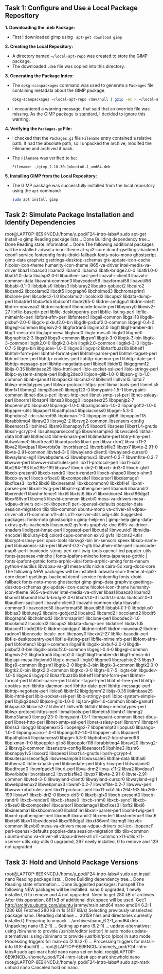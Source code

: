 ## Task 1: Configure and Use a Local Package Repository

**1. Downloading the .deb Package:**
    
* First I downloaded gimp using  ` apt-get download gimp` 

**2. Creating the Local Repository:**

* A directory named `~/local-apt-repo` was created to store the GIMP package.
* The downloaded `.deb` file was copied into this directory.

**3. Generating the Package Index:**

* The `dpkg-scanpackages` command was used to generate a `Packages` file containing metadata about the GIMP package:

   ```bash
   dpkg-scanpackages ~/local-apt-repo /dev/null | gzip -9c > ~/local-apt-repo/Packages.gz
   ```

* I encountered a warning message, that said that an override file was missing. As the GIMP package is standard, I decided to ignore this warning.

**4. Verifying the `Packages.gz` File:**

* I checked that the `Packages.gz` file `Filename` entry contained a relative path. It had the absolute path, so I unpacked the archive, modifed the Filename and archived it back.
* The `Filename` was verified to be:

    ```
    Filename: ./gimp_2.10.30-1ubuntu0.1_amd64.deb
    ```

**5. Installing GIMP from the Local Repository:**

* The GIMP package was successfully installed from the local repository using the `apt` command:

   ```bash
   sudo apt install gimp
   ```

## Task 2: Simulate Package Installation and Identify Dependencies
root@LAPTOP-6E9KNCDJ:/home/y_pod/F24-intro-labs# sudo apt-get install -s gimp 
Reading package lists... Done
Building dependency tree... Done
Reading state information... Done
The following additional packages will be installed:
  adwaita-icon-theme at-spi2-core dconf-gsettings-backend dconf-service fontconfig fonts-droid-fallback fonts-noto-mono ghostscript gimp-data
  graphviz gsettings-desktop-schemas gtk-update-icon-cache hicolor-icon-theme humanity-icon-theme i965-va-driver intel-media-va-driver libaa1
  libaacs0 libamd2 libann0 libaom3 libatk-bridge2.0-0 libatk1.0-0 libatk1.0-data libatspi2.0-0 libauthen-sasl-perl libavahi-client3
  libavahi-common-data libavahi-common3 libavcodec58 libavformat58 libavutil56 libbabl-0.1-0 libbdplus0 libblas3 libbluray2 libcairo-gobject2
  libcairo2 libcamd2 libccolamd2 libcdt5 libcgraph6 libcholmod3 libchromaprint1 libclone-perl libcodec2-1.0 libcolamd2 libcolord2 libcups2
  libdata-dump-perl libdatrie1 libdav1d5 libdconf1 libde265-0 libdrm-amdgpu1 libdrm-intel1 libdrm-nouveau2 libdrm-radeon1 libencode-locale-perl
  libepoxy0 libexiv2-27 libfile-basedir-perl libfile-desktopentry-perl libfile-listing-perl libfile-mimeinfo-perl libfont-afm-perl libfontenc1
  libgail-common libgail18 libgdk-pixbuf-2.0-0 libgdk-pixbuf2.0-bin libgdk-pixbuf2.0-common libgegl-0.4-0 libgegl-common libgexiv2-2 libgfortran5
  libgimp2.0 libgl1 libgl1-amber-dri libgl1-mesa-dri libglapi-mesa libglvnd0 libglx-mesa0 libglx0 libgme0 libgraphite2-3 libgs9 libgs9-common
  libgsm1 libgtk-3-0 libgtk-3-bin libgtk-3-common libgtk2.0-0 libgtk2.0-bin libgtk2.0-common libgtkd-3-0 libgts-0.7-5 libgts-bin libgudev-1.0-0
  libgvc6 libgvpr2 libharfbuzz0b libheif1 libhtml-form-perl libhtml-format-perl libhtml-parser-perl libhtml-tagset-perl libhtml-tree-perl
  libhttp-cookies-perl libhttp-daemon-perl libhttp-date-perl libhttp-message-perl libhttp-negotiate-perl libice6 libidn12 libigdgmm12 libijs-0.35
  libilmbase25 libio-html-perl libio-socket-ssl-perl libio-stringy-perl libipc-system-simple-perl libjbig2dec0 libjson-glib-1.0-0
  libjson-glib-1.0-common liblab-gamut1 liblapack3 liblcms2-2 libllvm11 libllvm15 libltdl7 liblwp-mediatypes-perl liblwp-protocol-https-perl
  libmailtools-perl libmetis5 libmfx1 libmng2 libmp3lame0 libmpg123-0 libmypaint-1.5-1 libmypaint-common libnet-dbus-perl libnet-http-perl
  libnet-smtp-ssl-perl libnet-ssleay-perl libnorm1 libnspr4 libnss3 libogg0 libopenexr25 libopenjp2-7 libopenmpt0 libopus0 libpango-1.0-0
  libpangocairo-1.0-0 libpangoft2-1.0-0 libpaper-utils libpaper1 libpathplan4 libpciaccess0 libpgm-5.3-0 libphobos2-ldc-shared98 libpixman-1-0
  libpoppler-glib8 libpoppler118 librabbitmq4 libraw20 librsvg2-2 librsvg2-common libsensors-config libsensors5 libshine3 libsm6 libsnappy1v5
  libsoxr0 libspeex1 libsrt1.4-gnutls libssh-gcrypt-4 libsuitesparseconfig5 libswresample3 libswscale5 libthai-data libthai0 libtheora0
  libtie-ixhash-perl libtimedate-perl libtry-tiny-perl libtwolame0 libudfread0 libumfpack5 liburi-perl libva-drm2 libva-x11-2 libva2 libvdpau1
  libvorbis0a libvorbisenc2 libvorbisfile3 libvpx7 libvte-2.91-0 libvte-2.91-common libvted-3-0 libwayland-client0 libwayland-cursor0
  libwayland-egl1 libwebpdemux2 libwebpmux3 libwmf-0.2-7 libwmflite-0.2-7 libwww-perl libwww-robotrules-perl libx11-protocol-perl libx11-xcb1
  libx264-163 libx265-199 libxaw7 libxcb-dri2-0 libxcb-dri3-0 libxcb-glx0 libxcb-present0 libxcb-randr0 libxcb-render0 libxcb-shape0 libxcb-shm0
  libxcb-sync1 libxcb-xfixes0 libxcomposite1 libxcursor1 libxdamage1 libxfixes3 libxft2 libxi6 libxinerama1 libxkbcommon0 libxkbfile1
  libxml-parser-perl libxml-twig-perl libxml-xpathengine-perl libxmu6 libxrandr2 libxrender1 libxshmfence1 libxt6 libxtst6 libxv1 libxvidcore4
  libxxf86dga1 libxxf86vm1 libzmq5 libzvbi-common libzvbi0 mesa-va-drivers mesa-vdpau-drivers ocl-icd-libopencl1 perl-openssl-defaults
  poppler-data session-migration tilix tilix-common ubuntu-mono va-driver-all vdpau-driver-all x11-common x11-utils x11-xserver-utils xdg-utils
Suggested packages:
  fonts-noto ghostscript-x gimp-help-en | gimp-help gimp-data-extras gvfs-backends libasound2 gsfonts graphviz-doc i965-va-driver-shaders
  libdigest-hmac-perl libgssapi-perl libcuda1 libnvcuvid1 libnvidia-encode1 libbluray-bdj colord cups-common exiv2 gvfs liblcms2-utils
  libcrypt-ssleay-perl opus-tools librsvg2-bin lm-sensors speex libsub-name-perl libbusiness-isbn-perl libwmf-0.2-7-gtk libauthen-ntlm-perl
  libunicode-map8-perl libunicode-string-perl xml-twig-tools opencl-icd poppler-utils fonts-japanese-mincho | fonts-ipafont-mincho
  fonts-japanese-gothic | fonts-ipafont-gothic fonts-arphic-ukai fonts-arphic-uming fonts-nanum python-nautilus libvdpau-va-gl1 mesa-utils nickle
  cairo-5c xorg-docs-core
The following NEW packages will be installed:
  adwaita-icon-theme at-spi2-core dconf-gsettings-backend dconf-service fontconfig fonts-droid-fallback fonts-noto-mono ghostscript gimp gimp-data
  graphviz gsettings-desktop-schemas gtk-update-icon-cache hicolor-icon-theme humanity-icon-theme i965-va-driver intel-media-va-driver libaa1
  libaacs0 libamd2 libann0 libaom3 libatk-bridge2.0-0 libatk1.0-0 libatk1.0-data libatspi2.0-0 libauthen-sasl-perl libavahi-client3
  libavahi-common-data libavahi-common3 libavcodec58 libavformat58 libavutil56 libbabl-0.1-0 libbdplus0 libblas3 libbluray2 libcairo-gobject2
  libcairo2 libcamd2 libccolamd2 libcdt5 libcgraph6 libcholmod3 libchromaprint1 libclone-perl libcodec2-1.0 libcolamd2 libcolord2 libcups2
  libdata-dump-perl libdatrie1 libdav1d5 libdconf1 libde265-0 libdrm-amdgpu1 libdrm-intel1 libdrm-nouveau2 libdrm-radeon1 libencode-locale-perl
  libepoxy0 libexiv2-27 libfile-basedir-perl libfile-desktopentry-perl libfile-listing-perl libfile-mimeinfo-perl libfont-afm-perl libfontenc1
  libgail-common libgail18 libgdk-pixbuf-2.0-0 libgdk-pixbuf2.0-bin libgdk-pixbuf2.0-common libgegl-0.4-0 libgegl-common libgexiv2-2 libgfortran5
  libgimp2.0 libgl1 libgl1-amber-dri libgl1-mesa-dri libglapi-mesa libglvnd0 libglx-mesa0 libglx0 libgme0 libgraphite2-3 libgs9 libgs9-common
  libgsm1 libgtk-3-0 libgtk-3-bin libgtk-3-common libgtk2.0-0 libgtk2.0-bin libgtk2.0-common libgtkd-3-0 libgts-0.7-5 libgts-bin libgudev-1.0-0
  libgvc6 libgvpr2 libharfbuzz0b libheif1 libhtml-form-perl libhtml-format-perl libhtml-parser-perl libhtml-tagset-perl libhtml-tree-perl
  libhttp-cookies-perl libhttp-daemon-perl libhttp-date-perl libhttp-message-perl libhttp-negotiate-perl libice6 libidn12 libigdgmm12 libijs-0.35
  libilmbase25 libio-html-perl libio-socket-ssl-perl libio-stringy-perl libipc-system-simple-perl libjbig2dec0 libjson-glib-1.0-0
  libjson-glib-1.0-common liblab-gamut1 liblapack3 liblcms2-2 libllvm11 libllvm15 libltdl7 liblwp-mediatypes-perl liblwp-protocol-https-perl
  libmailtools-perl libmetis5 libmfx1 libmng2 libmp3lame0 libmpg123-0 libmypaint-1.5-1 libmypaint-common libnet-dbus-perl libnet-http-perl
  libnet-smtp-ssl-perl libnet-ssleay-perl libnorm1 libnspr4 libnss3 libogg0 libopenexr25 libopenjp2-7 libopenmpt0 libopus0 libpango-1.0-0
  libpangocairo-1.0-0 libpangoft2-1.0-0 libpaper-utils libpaper1 libpathplan4 libpciaccess0 libpgm-5.3-0 libphobos2-ldc-shared98 libpixman-1-0
  libpoppler-glib8 libpoppler118 librabbitmq4 libraw20 librsvg2-2 librsvg2-common libsensors-config libsensors5 libshine3 libsm6 libsnappy1v5
  libsoxr0 libspeex1 libsrt1.4-gnutls libssh-gcrypt-4 libsuitesparseconfig5 libswresample3 libswscale5 libthai-data libthai0 libtheora0
  libtie-ixhash-perl libtimedate-perl libtry-tiny-perl libtwolame0 libudfread0 libumfpack5 liburi-perl libva-drm2 libva-x11-2 libva2 libvdpau1
  libvorbis0a libvorbisenc2 libvorbisfile3 libvpx7 libvte-2.91-0 libvte-2.91-common libvted-3-0 libwayland-client0 libwayland-cursor0
  libwayland-egl1 libwebpdemux2 libwebpmux3 libwmf-0.2-7 libwmflite-0.2-7 libwww-perl libwww-robotrules-perl libx11-protocol-perl libx11-xcb1
  libx264-163 libx265-199 libxaw7 libxcb-dri2-0 libxcb-dri3-0 libxcb-glx0 libxcb-present0 libxcb-randr0 libxcb-render0 libxcb-shape0 libxcb-shm0
  libxcb-sync1 libxcb-xfixes0 libxcomposite1 libxcursor1 libxdamage1 libxfixes3 libxft2 libxi6 libxinerama1 libxkbcommon0 libxkbfile1
  libxml-parser-perl libxml-twig-perl libxml-xpathengine-perl libxmu6 libxrandr2 libxrender1 libxshmfence1 libxt6 libxtst6 libxv1 libxvidcore4
  libxxf86dga1 libxxf86vm1 libzmq5 libzvbi-common libzvbi0 mesa-va-drivers mesa-vdpau-drivers ocl-icd-libopencl1 perl-openssl-defaults
  poppler-data session-migration tilix tilix-common ubuntu-mono va-driver-all vdpau-driver-all x11-common x11-utils x11-xserver-utils xdg-utils
0 upgraded, 267 newly installed, 0 to remove and 129 not upgraded.

## Task 3: Hold and Unhold Package Versions

root@LAPTOP-6E9KNCDJ:/home/y_pod/F24-intro-labs# sudo apt install nano
Reading package lists... Done
Building dependency tree... Done
Reading state information... Done
Suggested packages:
  hunspell
The following NEW packages will be installed:
  nano
0 upgraded, 1 newly installed, 0 to remove and 4 not upgraded.
Need to get 280 kB of archives.
After this operation, 881 kB of additional disk space will be used.
Get:1 http://archive.ubuntu.com/ubuntu jammy/main amd64 nano amd64 6.2-1 [280 kB]
Fetched 280 kB in 1s (407 kB/s)
Selecting previously unselected package nano.
(Reading database ... 30159 files and directories currently installed.)
Preparing to unpack .../archives/nano_6.2-1_amd64.deb ...
Unpacking nano (6.2-1) ...
Setting up nano (6.2-1) ...
update-alternatives: using /bin/nano to provide /usr/bin/editor (editor) in auto mode
update-alternatives: using /bin/nano to provide /usr/bin/pico (pico) in auto mode
Processing triggers for man-db (2.10.2-1) ...
Processing triggers for install-info (6.8-4build1) ...
root@LAPTOP-6E9KNCDJ:/home/y_pod/F24-intro-labs# sudo apt-mark hold nano
nano set on hold.
root@LAPTOP-6E9KNCDJ:/home/y_pod/F24-intro-labs# apt-mark showhold
nano
root@LAPTOP-6E9KNCDJ:/home/y_pod/F24-intro-labs# sudo apt-mark unhold nano
Canceled hold on nano.